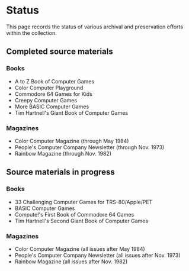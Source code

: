 # Status

This page records the status of various archival and preservation
efforts within the collection.

## Completed source materials

### Books

* A to Z Book of Computer Games
* Color Computer Playground
* Commodore 64 Games for Kids
* Creepy Computer Games
* More BASIC Computer Games
* Tim Hartnell's Giant Book of Computer Games

### Magazines

* Color Computer Magazine (through May 1984)
* People's Computer Company Newsletter (through Nov. 1973)
* Rainbow Magazine (through Nov. 1982)

## Source materials in progress

### Books

* 33 Challenging Computer Games for TRS-80/Apple/PET
* BASIC Computer Games
* Compute!'s First Book of Commodore 64 Games
* Tim Hartnell's Second Giant Book of Computer Games

### Magazines

* Color Computer Magazine (all issues after May 1984)
* People's Computer Company Newsletter (all issues after Nov. 1973)
* Rainbow Magazine (all issues after Nov. 1982)
